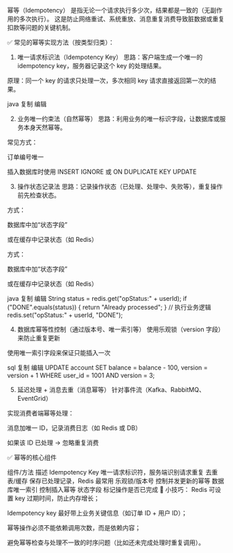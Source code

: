 

幂等（Idempotency） 是指无论一个请求执行多少次，结果都是一致的（无副作用的多次执行）。
这是防止网络重试、系统重放、消息重复消费导致脏数据或重复扣款等问题的关键机制。

✅ 常见的幂等实现方法（按类型归类）：
1. 唯一请求标识法（Idempotency Key）
   思路：客户端生成一个唯一的 idempotency key，服务器记录这个 key 的处理结果。

原理：同一个 key 的请求只处理一次，多次相同 key 请求直接返回第一次的结果。

java
复制
编辑



2. 业务唯一约束法（自然幂等）
   思路：利用业务的唯一标识字段，让数据库或服务本身天然幂等。

常见方式：

订单编号唯一

插入数据库时使用 INSERT IGNORE 或 ON DUPLICATE KEY UPDATE


3. 操作状态记录法
   思路：记录操作状态（已处理、处理中、失败等），重复操作前先检查状态。

方式：

数据库中加“状态字段”

或在缓存中记录状态（如 Redis）


方式：

数据库中加“状态字段”

或在缓存中记录状态（如 Redis）

java
复制
编辑
String status = redis.get("opStatus:" + userId);
if ("DONE".equals(status)) {
return "Already processed";
}
// 执行业务逻辑
redis.set("opStatus:" + userId, "DONE");



4. 数据库幂等性控制（通过版本号、唯一索引等）
   使用乐观锁（version 字段）来防止重复更新

使用唯一索引字段来保证只能插入一次

sql
复制
编辑
UPDATE account
SET balance = balance - 100, version = version + 1
WHERE user_id = 1001 AND version = 3;


5. 延迟处理 + 消息去重（消息幂等）
   针对事件流（Kafka、RabbitMQ、EventGrid）

实现消费者端幂等处理：

消息加唯一 ID，记录消费日志（如 Redis 或 DB）

如果该 ID 已处理 → 忽略重复消费



✅ 幂等的核心组件

组件/方法	描述
Idempotency Key	唯一请求标识符，服务端识别请求重复
去重表/缓存	保存已处理记录，Redis 最常用
乐观锁/版本号	控制并发更新的幂等
数据库唯一索引	控制插入幂等
状态字段	标记操作是否已完成
🧠 小技巧：
Redis 可设置 key 过期时间，防止内存增长；

Idempotency key 最好带上业务关键信息（如订单 ID + 用户 ID）；

幂等操作必须不能依赖调用次数，而是依赖内容；

避免幂等检查与处理不一致的时序问题（比如还未完成处理时重复调用）。